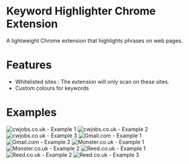 # Keyword Highlighter Chrome Extension

A lightweight Chrome extension that highlights phrases on web pages.

# Features

* Whitelisted sites : The extension will only scan on these sites.
* Custom colours for keywords

# Examples

![cwjobs.co.uk - Example 1](resources/images/examples/Example%20-%20cwjobs.co.uk%20-%20001.png)
![cwjobs.co.uk - Example 2](resources/images/examples/Example%20-%20cwjobs.co.uk%20-%20002.png)
![cwjobs.co.uk - Example 3](resources/images/examples/Example%20-%20cwjobs.co.uk%20-%20003.png)
![Gmail.com - Example 1](resources/images/examples/Example%20-%20gmail.com%20-%20001.png)
![Gmail.com - Example 2](resources/images/examples/Example%20-%20gmail.com%20-%20002.png)
![Monster.co.uk - Example 1](resources/images/examples/Example%20-%20monster.co.uk%20-%20001.png)
![Monster.co.uk - Example 2](resources/images/examples/Example%20-%20monster.co.uk%20-%20002.png)
![Reed.co.uk - Example 1](resources/images/examples/Example%20-%20reed.co.uk%20-%20001.png)
![Reed.co.uk - Example 2](resources/images/examples/Example%20-%20reed.co.uk%20-%20002.png)
![Reed.co.uk - Example 3](resources/images/examples/Example%20-%20reed.co.uk%20-%20003.png)
